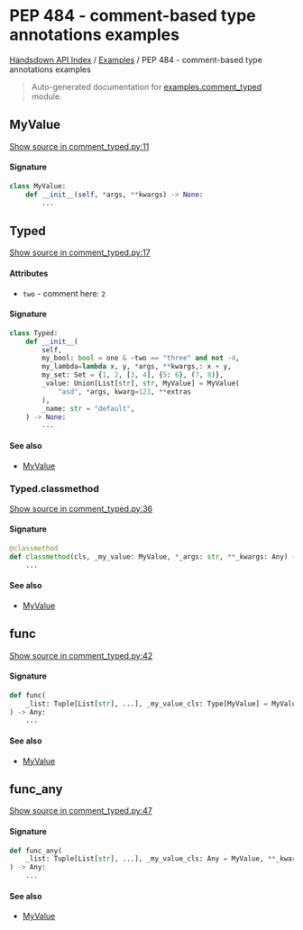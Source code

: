 # PEP 484 - comment-based type annotations examples

[Handsdown API Index](../README.md#handsdown-api-index) /
[Examples](./index.md#examples) /
PEP 484 - comment-based type annotations examples

> Auto-generated documentation for [examples.comment_typed](https://github.com/vemel/handsdown/blob/main/examples/comment_typed.py) module.

## MyValue

[Show source in comment_typed.py:11](https://github.com/vemel/handsdown/blob/main/examples/comment_typed.py#L11)

#### Signature

```python
class MyValue:
    def __init__(self, *args, **kwargs) -> None:
        ...
```



## Typed

[Show source in comment_typed.py:17](https://github.com/vemel/handsdown/blob/main/examples/comment_typed.py#L17)

#### Attributes

- `two` - comment here: `2`


#### Signature

```python
class Typed:
    def __init__(
        self,
        my_bool: bool = one & ~two == "three" and not -4,
        my_lambda=lambda x, y, *args, **kwargs,: x + y,
        my_set: Set = {1, 2, [3, 4], {5: 6}, (7, 8)},
        _value: Union[List[str], str, MyValue] = MyValue(
            "asd", *args, kwarg=123, **extras
        ),
        _name: str = "default",
    ) -> None:
        ...
```

#### See also

- [MyValue](#myvalue)

### Typed.classmethod

[Show source in comment_typed.py:36](https://github.com/vemel/handsdown/blob/main/examples/comment_typed.py#L36)

#### Signature

```python
@classmethod
def classmethod(cls, _my_value: MyValue, *_args: str, **_kwargs: Any) -> Typed:
    ...
```

#### See also

- [MyValue](#myvalue)



## func

[Show source in comment_typed.py:42](https://github.com/vemel/handsdown/blob/main/examples/comment_typed.py#L42)

#### Signature

```python
def func(
    _list: Tuple[List[str], ...], _my_value_cls: Type[MyValue] = MyValue, **_kwargs: None
) -> Any:
    ...
```

#### See also

- [MyValue](#myvalue)



## func_any

[Show source in comment_typed.py:47](https://github.com/vemel/handsdown/blob/main/examples/comment_typed.py#L47)

#### Signature

```python
def func_any(
    _list: Tuple[List[str], ...], _my_value_cls: Any = MyValue, **_kwargs: None
) -> Any:
    ...
```

#### See also

- [MyValue](#myvalue)

